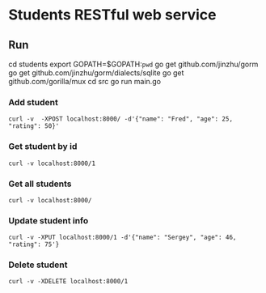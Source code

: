 # Students RESTful web service

## Run
cd students
export GOPATH=$GOPATH:`pwd`
go get github.com/jinzhu/gorm
go get github.com/jinzhu/gorm/dialects/sqlite
go get github.com/gorilla/mux
cd src
go run main.go

### Add student
`curl -v  -XPOST localhost:8000/ -d'{"name": "Fred", "age": 25, "rating": 50}'`

### Get student by id
`curl -v localhost:8000/1`

### Get all students
`curl -v localhost:8000/`

### Update student info
`curl -v -XPUT localhost:8000/1 -d'{"name": "Sergey", "age": 46, "rating": 75'}`

### Delete student
`curl -v -XDELETE localhost:8000/1`
